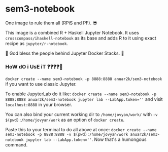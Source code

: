 # sem3-notebook
One image to rule them all (RPiS and PF). :sunglasses:

This image is a combined R + Haskell Jupyter Notebook. It uses `crosscompass/ihaskell-notebook` as its base and adds R to it using exact recipe as `jupyter/r-notebook`.

:pray: God bless the people behind Jupyter Docker Stacks. :pray:

### HoW dO i UsE iT :question::question::question::question::thinking:
`docker create --name sem3-notebook -p 8888:8888 anuar2k/sem3-notebook` if you want to use classic Jupyter.

To enable JupyterLab do it like: `docker create --name sem3-notebook -p 8888:8888 anuar2k/sem3-notebook jupyter lab --LabApp.token=''` and visit `localhost:8888` in your browser.

You can also bind your current working dir to `/home/jovyan/work/` with `-v $(pwd):/home/jovyan/work` as an option of `docker create`.

Paste this to your terminal to do all above at once: `docker create --name sem3-notebook -p 8888:8888 -v $(pwd):/home/jovyan/work anuar2k/sem3-notebook jupyter lab --LabApp.token=''`. Now that's a humongous command.
